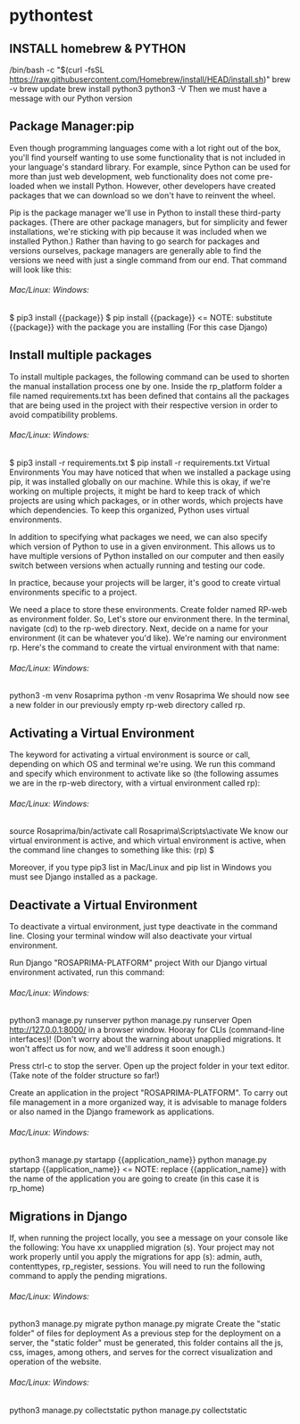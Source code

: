 # pythontest

## INSTALL homebrew & PYTHON
/bin/bash -c "$(curl -fsSL https://raw.githubusercontent.com/Homebrew/install/HEAD/install.sh)"
brew -v
brew update
brew install python3
python3 -V
Then we must have a message with our Python version

## Package Manager:pip
Even though programming languages come with a lot right out of the box, you'll find yourself wanting to use some functionality that is not included in your language's standard library. For example, since Python can be used for more than just web development, web functionality does not come pre-loaded when we install Python. However, other developers have created packages that we can download so we don't have to reinvent the wheel.

Pip is the package manager we'll use in Python to install these third-party packages. (There are other package managers, but for simplicity and fewer installations, we're sticking with pip because it was included when we installed Python.) Rather than having to go search for packages and versions ourselves, package managers are generally able to find the versions we need with just a single command from our end. That command will look like this:

###### Mac/Linux:	Windows:
$ pip3 install {{package}}	$ pip install {{package}}
<= NOTE: substitute {{package}} with the package you are installing (For this case Django)

## Install multiple packages
To install multiple packages, the following command can be used to shorten the manual installation process one by one. Inside the rp_platform folder a file named requirements.txt has been defined that contains all the packages that are being used in the project with their respective version in order to avoid compatibility problems.

###### Mac/Linux:	Windows:
$ pip3 install -r requirements.txt	$ pip install -r requirements.txt
Virtual Environments
You may have noticed that when we installed a package using pip, it was installed globally on our machine. While this is okay, if we're working on multiple projects, it might be hard to keep track of which projects are using which packages, or in other words, which projects have which dependencies. To keep this organized, Python uses virtual environments.

In addition to specifying what packages we need, we can also specify which version of Python to use in a given environment. This allows us to have multiple versions of Python installed on our computer and then easily switch between versions when actually running and testing our code.

In practice, because your projects will be larger, it's good to create virtual environments specific to a project.

We need a place to store these environments. Create folder named RP-web as environment folder. So, Let's store our environment there. In the terminal, navigate (cd) to the rp-web directory. Next, decide on a name for your environment (it can be whatever you'd like). We're naming our environment rp. Here's the command to create the virtual environment with that name:

###### Mac/Linux:	Windows:
python3 -m venv Rosaprima	python -m venv Rosaprima
We should now see a new folder in our previously empty rp-web directory called rp.

## Activating a Virtual Environment
The keyword for activating a virtual environment is source or call, depending on which OS and terminal we're using. We run this command and specify which environment to activate like so (the following assumes we are in the rp-web directory, with a virtual environment called rp):

###### Mac/Linux:	Windows:
source Rosaprima/bin/activate	call Rosaprima\Scripts\activate
We know our virtual environment is active, and which virtual environment is active, when the command line changes to something like this: (rp) $

Moreover, if you type pip3 list in Mac/Linux and pip list in Windows you must see Django installed as a package.

## Deactivate a Virtual Environment
To deactivate a virtual environment, just type deactivate in the command line. Closing your terminal window will also deactivate your virtual environment.

Run Django "ROSAPRIMA-PLATFORM" project
With our Django virtual environment activated, run this command:

###### Mac/Linux:	Windows:
python3 manage.py runserver	python manage.py runserver
Open http://127.0.0.1:8000/ in a browser window. Hooray for CLIs (command-line interfaces)! (Don't worry about the warning about unapplied migrations. It won't affect us for now, and we'll address it soon enough.)

Press ctrl-c to stop the server. Open up the project folder in your text editor. (Take note of the folder structure so far!)

Create an application in the project "ROSAPRIMA-PLATFORM".
To carry out file management in a more organized way, it is advisable to manage folders or also named in the Django framework as applications.

###### Mac/Linux:	Windows:
python3 manage.py startapp {{application_name}}	python manage.py startapp {{application_name}}
<= NOTE: replace {{application_name}} with the name of the application you are going to create (in this case it is rp_home)

## Migrations in Django
If, when running the project locally, you see a message on your console like the following: You have xx unapplied migration (s). Your project may not work properly until you apply the migrations for app (s): admin, auth, contenttypes, rp_register, sessions. You will need to run the following command to apply the pending migrations.

###### Mac/Linux:	Windows:
python3 manage.py migrate	python manage.py migrate
Create the "static folder" of files for deployment
As a previous step for the deployment on a server, the "static folder" must be generated, this folder contains all the js, css, images, among others, and serves for the correct visualization and operation of the website.

###### Mac/Linux:	Windows:
python3 manage.py collectstatic	python manage.py collectstatic